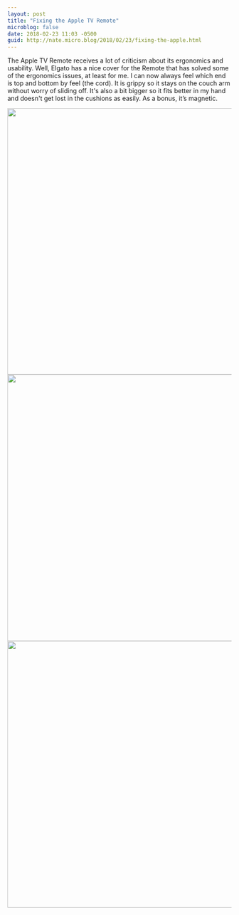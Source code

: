 ```yaml
---
layout: post
title: "Fixing the Apple TV Remote"
microblog: false
date: 2018-02-23 11:03 -0500
guid: http://nate.micro.blog/2018/02/23/fixing-the-apple.html
---
```

The Apple TV Remote receives a lot of criticism about its ergonomics and usability. Well, Elgato has a nice cover for the Remote that has solved some of the ergonomics issues, at least for me. I can now always feel which end is top and bottom by feel (the cord). It is grippy so it stays on the couch arm without worry of sliding off. It's also a bit bigger so it fits better in my hand and doesn't get lost in the cushions as easily. As a bonus, it’s magnetic. 

<img src="http://nate.micro.blog/uploads/2018/a8214a5393.jpg" width="600" height="599" /><img src="http://nate.micro.blog/uploads/2018/8d9f3df500.jpg" width="599" height="600" /><img src="http://nate.micro.blog/uploads/2018/b29a3b0f96.jpg" width="599" height="600" />

